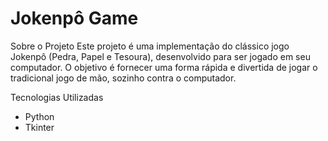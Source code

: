 # Jokenpô Game

Sobre o Projeto
Este projeto é uma implementação do clássico jogo Jokenpô (Pedra, Papel e Tesoura), desenvolvido para ser jogado em seu computador. O objetivo é fornecer uma forma rápida e divertida de jogar o tradicional jogo de mão, sozinho contra o computador.

Tecnologias Utilizadas
- Python
- Tkinter
